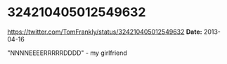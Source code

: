 # 324210405012549632
https://twitter.com/TomFrankly/status/324210405012549632
**Date:** 2013-04-16

"NNNNEEEERRRRRDDDD" - my girlfriend
